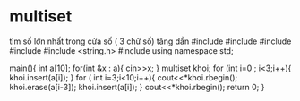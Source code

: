 # multiset
tìm số lớn nhất trong cửa số ( 3 chữ số) tăng dần
#include <iostream>
#include <iomanip>
#include <string>
#include <cstring>
#include <string.h>
#include <set>
using namespace std;

main(){
int a[10];
for(int &x : a){
	cin>>x;
}
multiset <int > khoi;
for (int i=0 ; i<3;i++){
	khoi.insert(a[i]);
}
for ( int i=3;i<10;i++){
	cout<<*khoi.rbegin();
	khoi.erase(a[i-3]);
	khoi.insert(a[i]);
}
cout<<*khoi.rbegin();
	return 0;
}
